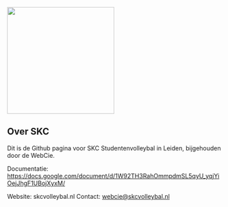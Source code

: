 <img src="https://user-images.githubusercontent.com/15709987/217531028-25c54d03-2cec-41ed-852d-905d3420ca7b.png" width="250">

## Over SKC

Dit is de Github pagina voor SKC Studentenvolleybal in Leiden, bijgehouden door de WebCie. 

Documentatie: https://docs.google.com/document/d/1W92TH3RahOmmpdmSL5qyU_yqjYiOejJhgF1UBojXyxM/ 

Website: skcvolleybal.nl
Contact: webcie@skcvolleybal.nl

